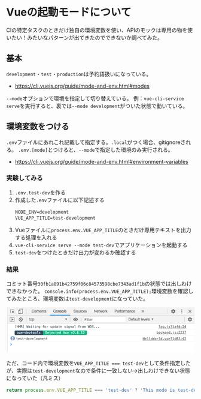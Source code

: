 # Vueの起動モードについて

CIの特定タスクのときだけ独自の環境変数を使い、APIのモックは専用の物を使いたい！みたいなパターンが出てきたのでできないか調べてみた。

## 基本

`development`・`test`・`production`は予約語扱いになっている。

- https://cli.vuejs.org/guide/mode-and-env.html#modes

`--mode`オプションで環境を指定して切り替えている。
例：`vue-cli-service serve`を実行すると、裏では`--mode development`がついた状態で動いている。

## 環境変数をつける

`.env`ファイルにあれこれ記載して指定する。`.local`がつく場合、gitignoreされる。
`.env.[mode]`とつけると、`--mode`で指定した環境のみ実行される。

- https://cli.vuejs.org/guide/mode-and-env.html#environment-variables

### 実験してみる

1. `.env.test-dev`を作る
1. 作成した`.env`ファイルに以下記述する
    ```
    NODE_ENV=development
    VUE_APP_TITLE=test-development
    ```
1. Vueファイルに`process.env.VUE_APP_TITLE`のときだけ専用テキストを出力する処理を入れる
1. `vue-cli-service serve --mode test-dev`でアプリケーションを起動する
1. `test-dev`をつけたときだけ出力が変わるか確認する

### 結果

コミット番号`30fb1a891b42759f06c84573598cbe7343ad1f1b`の状態では出しわけできなかった。
`console.info(process.env.VUE_APP_TITLE);`環境変数を確認してみたところ、環境変数は`test-development`になっていた。

![](../vue/img/01-environment-valiables.png)

ただ、コード内で環境変数を`VUE_APP_TITLE === test-dev`として条件指定したが、実際は`test-development`なので条件に一致しない→出しわけできない状態になっていた（凡ミス）

```typescript
return process.env.VUE_APP_TITLE === 'test-dev' ? 'This mode is test-dev.' : '';
```